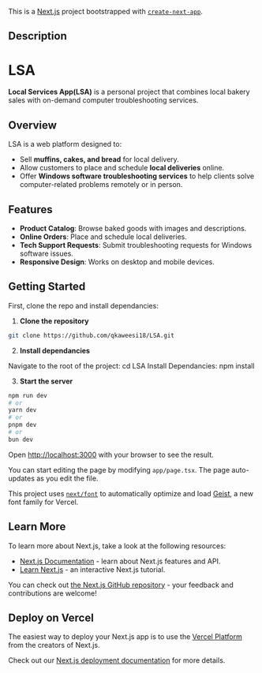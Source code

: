 This is a [Next.js](https://nextjs.org) project bootstrapped with [`create-next-app`](https://nextjs.org/docs/app/api-reference/cli/create-next-app).

## Description

# LSA  
**Local Services App(LSA)** is a personal project that combines local bakery sales with on-demand computer troubleshooting services.  

## Overview  
LSA is a web platform designed to:  
- Sell **muffins, cakes, and bread** for local delivery.  
- Allow customers to place and schedule **local deliveries** online.  
- Offer **Windows software troubleshooting services** to help clients solve computer-related problems remotely or in person.  

## Features  
- **Product Catalog**: Browse baked goods with images and descriptions.  
- **Online Orders**: Place and schedule local deliveries.  
- **Tech Support Requests**: Submit troubleshooting requests for Windows software issues.  
- **Responsive Design**: Works on desktop and mobile devices.  

## Getting Started

First, clone the repo and install dependancies:

1. **Clone the repository**  

```bash
git clone https://github.com/qkaweesi18/LSA.git

```

2. **Install dependancies**


Navigate to the root of the project: cd LSA
Install Dependancies: npm install

3. **Start the server**

```bash
npm run dev
# or
yarn dev
# or
pnpm dev
# or
bun dev
```

Open [http://localhost:3000](http://localhost:3000) with your browser to see the result.

You can start editing the page by modifying `app/page.tsx`. The page auto-updates as you edit the file.

This project uses [`next/font`](https://nextjs.org/docs/app/building-your-application/optimizing/fonts) to automatically optimize and load [Geist](https://vercel.com/font), a new font family for Vercel.

## Learn More

To learn more about Next.js, take a look at the following resources:

- [Next.js Documentation](https://nextjs.org/docs) - learn about Next.js features and API.
- [Learn Next.js](https://nextjs.org/learn) - an interactive Next.js tutorial.

You can check out [the Next.js GitHub repository](https://github.com/vercel/next.js) - your feedback and contributions are welcome!

## Deploy on Vercel

The easiest way to deploy your Next.js app is to use the [Vercel Platform](https://vercel.com/new?utm_medium=default-template&filter=next.js&utm_source=create-next-app&utm_campaign=create-next-app-readme) from the creators of Next.js.

Check out our [Next.js deployment documentation](https://nextjs.org/docs/app/building-your-application/deploying) for more details.
